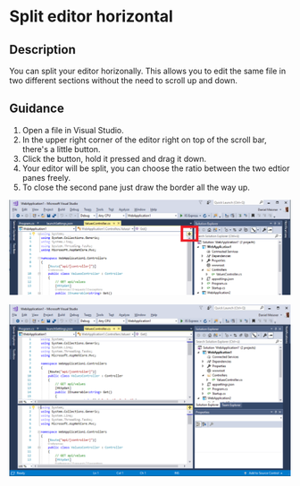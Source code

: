 
# Split editor horizontal

## Description
You can split your editor horizonally. This allows you to edit the same file in two different sections without the need to scroll up and down.

## Guidance
1. Open a file in Visual Studio. 
2. In the upper right corner of the editor right on top of the scroll bar, there's a little button. 
3. Click the button, hold it pressed and drag it down.
3. Your editor will be split, you can choose the ratio between the two edtior panes freely.
4. To close the second pane just draw the border all the way up.

![Find the button for the split.](../HorizontalSplit/images/split.png)

![This is what the horizontal split looks like.](../HorizontalSplit/images/panes.png)


